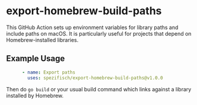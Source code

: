 # export-homebrew-build-paths

This GitHub Action sets up environment variables for library paths and include paths on macOS. It is particularly useful for projects that depend on Homebrew-installed libraries.

## Example Usage

```yaml
      - name: Export paths
        uses: spezifisch/export-homebrew-build-paths@v1.0.0
```

Then do `go build` or your usual build command which links against a library installed by Homebrew.
